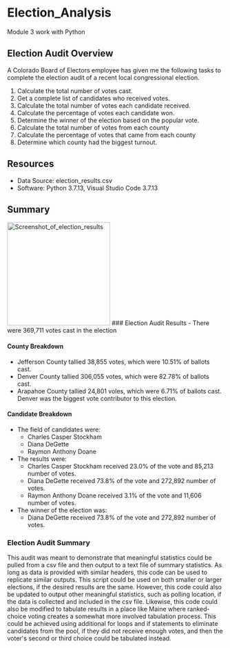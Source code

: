# Election_Analysis
Module 3 work with Python

## Election Audit Overview
A Colorado Board of Electors employee has given me the following tasks to complete the election audit of a recent local congressional election.

1. Calculate the total number of votes cast.
2. Get a complete list of candidates who received votes.
3. Calculate the total number of votes each candidate received.
4. Calculate the percentage of votes each candidate won.
5. Determine the winner of the election based on the popular vote.
6. Calculate the total number of votes from each county
7. Calculate the percentage of votes that came from each county
8. Determine which county had the biggest turnout.

## Resources
- Data Source: election_results.csv
- Software: Python 3.7.13, Visual Studio Code 3.7.13

## Summary

<img width="239" alt="Screenshot_of_election_results" src="https://user-images.githubusercontent.com/104801614/171552259-98f4376a-69bf-4958-8170-474191578265.png">
### Election Audit Results
- There were 369,711 votes cast in the election

#### County Breakdown
- Jefferson County tallied 38,855 votes, which were 10.51% of ballots cast.
- Denver County tallied 306,055 votes, which were  82.78% of ballots cast.
- Arapahoe County tallied 24,801 voles, which were 6.71% of ballots cast.
Denver was the biggest vote contributor to this election.

#### Candidate Breakdown
- The field of candidates were:
  -   Charles Casper Stockham
  -   Diana DeGette
  -   Raymon Anthony Doane
- The results were:
  -   Charles Casper Stockham received 23.0% of the vote and 85,213 number of votes.
  -   Diana DeGette received 73.8% of the vote and 272,892 number of votes.
  -   Raymon Anthony Doane received 3.1% of the vote and 11,606 number of votes.
- The winner of the election was:
  -   Diana DeGette received 73.8% of the vote and 272,892 number of votes.

### Election Audit Summary
This audit was meant to demonstrate that meaningful statistics could be pulled from a csv file and then output to a text file of summary statistics.  As long as data is provided with similar headers, this code can be used to replicate similar outputs.  This script could be used on both smaller or larger elections, if the desired results are the same.  However, this code could also be updated to output other meaningful statistics, such as polling location, if the data is collected and included in the csv file.  Likewise, this code could also be modified to tabulate results in a place like Maine where ranked-choice voting creates a somewhat more involved tabulation process.  This could be achieved using additional for loops and if statements to eliminate candidates from the pool, if they did not receive enough votes, and then the voter's second or third choice could be tabulated instead.
